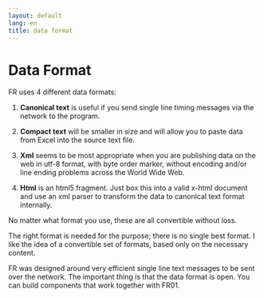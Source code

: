 ```yaml
---
layout: default
lang: en
title: data format
---
```


# Data Format

FR uses 4 different data formats:

1. **Canonical text** is useful if you send single line timing messages via the network to the program.

2. **Compact text** will be smaller in size and will allow you to paste data from Excel into the source text file.

3. **Xml** seems to be most appropriate when you are publishing data on the web in utf-8 format, 
with byte order marker, without encoding and/or line ending problems across the World Wide Web.

4. **Html** is an html5 fragment. Just box this into a valid x-html document 
and use an xml parser to transform the data to canonical text format internally.

No matter what format you use, these are all convertible without loss.

The right format is needed for the purpose; there is no single best format. 
I like the idea of a convertible set of formats, based only on the necessary content.

FR was designed around very efficient single line text messages to be sent over the network. 
The important thing is that the data format is open. 
You can build components that work together with FR01.
